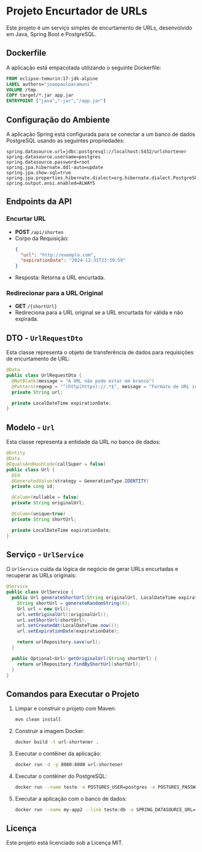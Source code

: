 # Projeto Encurtador de URLs

Este projeto é um serviço simples de encurtamento de URLs, desenvolvido em Java, Spring Boot e PostgreSQL.

## Dockerfile

A aplicação está empacotada utilizando o seguinte Dockerfile:

```Dockerfile
FROM eclipse-temurin:17-jdk-alpine
LABEL authors="joaopauloaramuni"
VOLUME /tmp
COPY target/*.jar app.jar
ENTRYPOINT ["java","-jar","/app.jar"]
```

## Configuração do Ambiente

A aplicação Spring está configurada para se conectar a um banco de dados PostgreSQL usando as seguintes propriedades:

```properties
spring.datasource.url=jdbc:postgresql://localhost:5432/urlshortener
spring.datasource.username=postgres
spring.datasource.password=root
spring.jpa.hibernate.ddl-auto=update
spring.jpa.show-sql=true
spring.jpa.properties.hibernate.dialect=org.hibernate.dialect.PostgreSQLDialect
spring.output.ansi.enabled=ALWAYS
```

## Endpoints da API

### Encurtar URL

- **POST** `/api/shorten`
- Corpo da Requisição:
  ```json
  {
    "url": "http://exemplo.com",
    "expirationDate": "2024-12-31T23:59:59"
  }
  ```
- Resposta: Retorna a URL encurtada.

### Redirecionar para a URL Original

- **GET** `/{shortUrl}`
- Redireciona para a URL original se a URL encurtada for válida e não expirada.

## DTO - `UrlRequestDto`

Esta classe representa o objeto de transferência de dados para requisições de encurtamento de URL:

```java
@Data
public class UrlRequestDto {
  @NotBlank(message = "A URL não pode estar em branco")
  @Pattern(regexp = "^(http|https)://.*$", message = "Formato de URL inválido")
  private String url;

  private LocalDateTime expirationDate;
}
```

## Modelo - `Url`

Esta classe representa a entidade da URL no banco de dados:

```java
@Entity
@Data
@EqualsAndHashCode(callSuper = false)
public class Url {
  @Id
  @GeneratedValue(strategy = GenerationType.IDENTITY)
  private Long id;

  @Column(nullable = false)
  private String originalUrl;

  @Column(unique=true)
  private String shortUrl;

  private LocalDateTime expirationDate;
}
```

## Serviço - `UrlService`

O `UrlService` cuida da lógica de negócio de gerar URLs encurtadas e recuperar as URLs originais:

```java
@Service
public class UrlService {
  public Url generateShortUrl(String originalUrl, LocalDateTime expirationDate) {
    String shortUrl = generateRandomString(6);
    Url url = new Url();
    url.setOriginalUrl((originalUrl));
    url.setShortUrl(shortUrl);
    url.setCreatedAt(LocalDateTime.now());
    url.setExpirationDate(expirationDate);

    return urlRepository.save(url);
  }

  public Optional<Url> getOriginalUrl(String shortUrl) {
    return urlRepository.findByShortUrl(shortUrl);
  }
}
```

## Comandos para Executar o Projeto

1. Limpar e construir o projeto com Maven:
   ```bash
   mvn clean install
   ```

2. Construir a imagem Docker:
   ```bash
   docker build -t url-shortener .
   ```

3. Executar o contêiner da aplicação:
   ```bash
   docker run -d -p 8080:8080 url-shortener
   ```

4. Executar o contêiner do PostgreSQL:
   ```bash
   docker run --name teste -e POSTGRES_USER=postgres -e POSTGRES_PASSWORD=root -e POSTGRES_DB=urlshortener -p 5432:5432 -d postgres:17
   ```

5. Executar a aplicação com o banco de dados:
   ```bash
   docker run --name my-app2 --link teste:db -e SPRING_DATASOURCE_URL=jdbc:postgresql://teste:5432/urlshortener -e SPRING_DATASOURCE_USERNAME=postgres -e SPRING_DATASOURCE_PASSWORD=root -p 8080:8080 -d test
   ```

## Licença

Este projeto está licenciado sob a Licença MIT.
